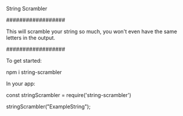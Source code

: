 String Scrambler

##################

This will scramble your string so much, you won't even have the same letters in the output.

##################

To get started:

npm i string-scrambler

In your app:

const stringScrambler = require('string-scrambler')

stringScrambler("ExampleString");